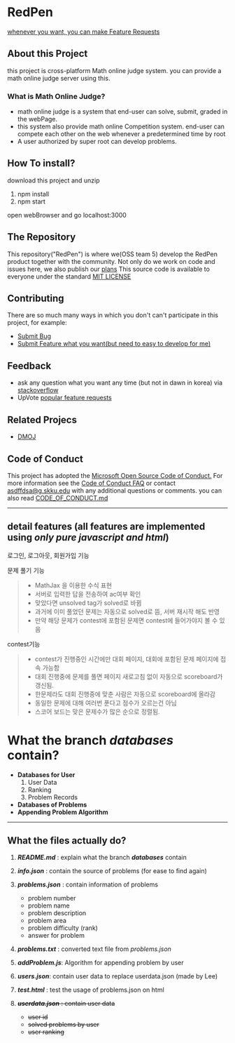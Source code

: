 # RedPen

[whenever you want, you can make Feature Requests](https://github.com/OSLgroup5/RedPen/issues)

## About this Project

this project is cross-platform Math online judge system. you can provide a math online judge server using this.

### What is Math Online Judge?

- math online judge is a system that end-user can solve, submit, graded in the webPage.
- this system also provide math online Competition system. end-user can compete each other on the web whenever a predetermined time by root
- A user authorized by super root can develop problems.

## How To install?

download this project and unzip

1. npm install
2. npm start

open webBrowser and go localhost:3000

## The Repository

This repository("RedPen") is where we(OSS team 5) develop the RedPen product together with the community. Not only do we work on code and issues here, we also publish our [plans](https://github.com/OSLgroup5/RedPen/wiki/Our-Plans) This source code is available to everyone under the standard [MIT LICENSE](https://github.com/OSLgroup5/RedPen/blob/main/LICENSE.md)

## Contributing

There are so much many ways in which you don't can't participate in this project, for example:

- [Submit Bug](https://github.com/OSLgroup5/RedPen/issues)
- [Submit Feature what you want(but need to easy to develop for me)](https://github.com/OSLgroup5/RedPen/issues)

## Feedback

- ask any question what you want any time (but not in dawn in korea) via [stackoverflow](https://stackoverflow.com/questions/)
- UpVote [popular feature requests](https://github.com/OSLgroup5/RedPen/labels/feature%20request)

## Related Projecs

- [DMOJ](https://github.com/DMOJ/online-judge)

## Code of Conduct

This project has adopted the [Microsoft Open Source Code of Conduct.](https://opensource.microsoft.com/codeofconduct/) For more information see the [Code of Conduct FAQ](https://opensource.microsoft.com/codeofconduct/faq/) or contact [asdffdsa@g.skku.edu](mailto:asdffdsa@g.skku.edu) with any additional questions or comments.
you can also read [CODE_OF_CONDUCT.md](https://github.com/OSLgroup5/RedPen/blob/main/CODE_OF_CONDUCT.md)

---

## detail features (all features are implemented using ***only pure javascript and html***)

로그인, 로그아웃, 회원가입 기능

문제 풀기 기능

> - MathJax 을 이용한 수식 표현
> - 서버로 입력한 답을 전송하여 ac여부 확인
> - 맞았다면 unsolved tag가 solved로 바뀜
> - 과거에 이미 풀었던 문제는 자동으로 solved로 뜸, 서버 재시작 해도 반영
> - 만약 해당 문제가 contest에 포함된 문제면 contest에 들어가야지 볼 수 있음

contest기능

> - contest가 진행중인 시간에만 대회 페이지, 대회에 포함된 문제 페이지에 접속 가능함
> - 대회 진행중에 문제를 풀면 페이지 새로고침 없이 자동으로 scoreboard가 갱신됨.
> - 한문제라도 대회 진행중에 맞춘 사람은 자동으로 scoreboard에 올라감
> - 동일한 문제에 대해 여러번 푼다고 점수가 오르는건 아님
> - 스코어 보드는 맞은 문제수가 많은 순으로 정렬됨.
# **What the branch _databases_ contain?**

-   **Databases for User**
    1. User Data
    2. Ranking
    3. Problem Records
-   **Databases of Problems**
-   **Appending Problem Algorithm**

---

## **What the files actually do?**

1. **_README.md_** : explain what the branch **_databases_** contain
2. **_info.json_** : contain the source of problems (for ease to find again)
3. **_problems.json_** : contain information of problems

    - problem number
    - problem name
    - problem description
    - problem area
    - problem difficulty (rank)
    - answer for problem

4. **_problems.txt_** : converted text file from _problems.json_
5. **_addProblem.js_**: Algorithm for appending problem by user
6. **_users.json_**: contain user data to replace userdata.json (made by Lee)
7. **_test.html_** : test the usage of problems.json on html
8. ~~**_userdata.json_** : contain user data~~
    - ~~user id~~
    - ~~solved problems by user~~
    - ~~user ranking~~

